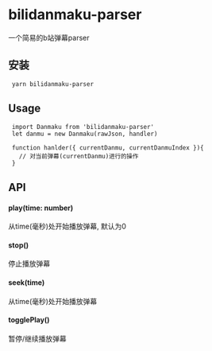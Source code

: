 # bilidanmaku-parser
一个简易的b站弹幕parser

## 安装
```
 yarn bilidanmaku-parser
```

## Usage

```
 import Danmaku from 'bilidanmaku-parser'
 let danmu = new Danmaku(rawJson, handler)

 function hanlder({ currentDanmu, currentDanmuIndex }){
   // 对当前弹幕(currentDanmu)进行的操作
 }
```

## API

#### play(time: number)
从time(毫秒)处开始播放弹幕, 默认为0

#### stop()
停止播放弹幕

#### seek(time)
从time(毫秒)处开始播放弹幕

#### togglePlay()
暂停/继续播放弹幕
